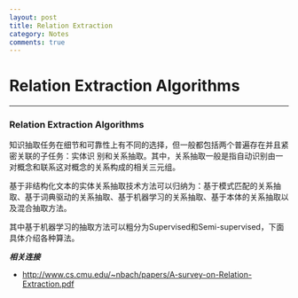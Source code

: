 ```yaml
---
layout: post
title: Relation Extraction
category: Notes
comments: true
---
```


# Relation Extraction Algorithms

------

### Relation Extraction Algorithms

知识抽取任务在细节和可靠性上有不同的选择，但一般都包括两个普遍存在并且紧密关联的子任务：实体识
别和关系抽取。其中，关系抽取一般是指自动识别由一对概念和联系这对概念的关系构成的相关三元组。

基于非结构化文本的实体关系抽取技术方法可以归纳为：基于模式匹配的关系抽取、基于词典驱动的关系抽取、基于机器学习的关系抽取、基于本体的关系抽取以及混合抽取方法。

其中基于机器学习的抽取方法可以粗分为Supervised和Semi-supervised，下面具体介绍各种算法。

***相关连接***

 - http://www.cs.cmu.edu/~nbach/papers/A-survey-on-Relation-Extraction.pdf

  [1]: https://raw.githubusercontent.com/qiangsiwei/blog/gh-pages/_figures/2016-06-06-relation_extraction_algorithms/2016-06-06-relation_extraction_algorithms_1.png
  